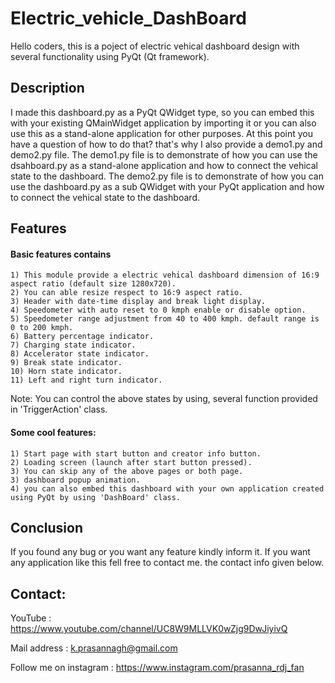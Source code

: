 # Electric_vehicle_DashBoard

Hello coders, this is a poject of electric vehical dashboard design with several functionality using PyQt (Qt framework).

## Description 
  I made this dashboard.py as a PyQt QWidget type, so you can embed this with your existing QMainWidget application by importing it or you can also use this as a stand-alone application for other purposes. At this point you have a question of how to do that? that's why I also provide a demo1.py and demo2.py file. 
  The demo1.py file is to demonstrate of how you can use the dsahboard.py as a stand-alone application and how to connect the vehical state to the dashboard.
  The demo2.py file is to demonstrate of how you can use the dashboard.py as a sub QWidget with your PyQt application and how to connect the vehical state to the dashboard.

## Features 
#### Basic features contains
    1) This module provide a electric vehical dashboard dimension of 16:9 aspect ratio (default size 1280x720).
    2) You can able resize respect to 16:9 aspect ratio.
    3) Header with date-time display and break light display.
    4) Speedometer with auto reset to 0 kmph enable or disable option.
    5) Speedometer range adjustment from 40 to 400 kmph. default range is 0 to 200 kmph.
    6) Battery percentage indicator.
    7) Charging state indicator.
    8) Accelerator state indicator.
    9) Break state indicator.
    10) Horn state indicator.
    11) Left and right turn indicator.
  Note:
    You can control the above states by using, several function provided in 'TriggerAction' class.
#### Some cool features:
    1) Start page with start button and creator info button.
    2) Loading screen (launch after start button pressed).
    3) You can skip any of the above pages or both page.
    3) dashboard popup animation.
    4) you can also embed this dashboard with your own application created using PyQt by using 'DashBoard' class.
    
## Conclusion 
  If you found any bug or you want any feature kindly inform it.
  If you want any application like this fell free to contact me. the contact info given below.
    
## Contact:

 YouTube : https://www.youtube.com/channel/UC8W9MLLVK0wZjg9DwJiyivQ

 Mail address : k.prasannagh@gmail.com

 Follow me on instagram : https://www.instagram.com/prasanna_rdj_fan
